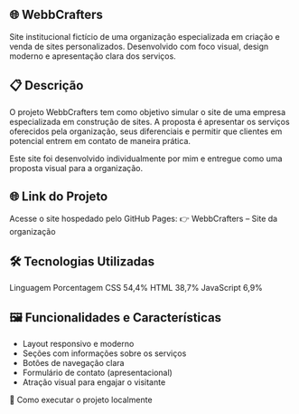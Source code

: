 ## 🌐 WebbCrafters
Site institucional fictício de uma organização especializada em criação e venda de sites personalizados. Desenvolvido com foco visual, design moderno e apresentação clara dos serviços.

## 📋 Descrição
O projeto WebbCrafters tem como objetivo simular o site de uma empresa especializada em construção de sites. A proposta é apresentar os serviços oferecidos pela organização, seus diferenciais e permitir que clientes em potencial entrem em contato de maneira prática.

Este site foi desenvolvido individualmente por mim e entregue como uma proposta visual para a organização.

## 🌐 Link do Projeto
Acesse o site hospedado pelo GitHub Pages:
👉 WebbCrafters – Site da organização

## 🛠️ Tecnologias Utilizadas
Linguagem	Porcentagem
CSS	54,4%
HTML	38,7%
JavaScript	6,9%

## 🖼️ Funcionalidades e Características
- Layout responsivo e moderno
- Seções com informações sobre os serviços
- Botões de navegação clara
- Formulário de contato (apresentacional)
- Atração visual para engajar o visitante

🚀 Como executar o projeto localmente

